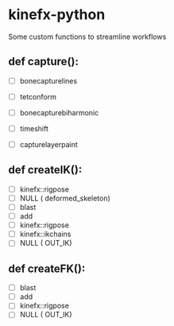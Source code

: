 # kinefx-python
Some custom functions to streamline workflows




## def capture():
- [ ] bonecapturelines
- [ ] tetconform
- [ ] bonecapturebiharmonic
- [ ] timeshift
- [ ] capturelayerpaint


## def createIK():
- [ ] kinefx::rigpose
- [ ] NULL ( deformed_skeleton)
- [ ] blast
- [ ] add
- [ ] kinefx::rigpose
- [ ] kinefx::ikchains
- [ ] NULL ( OUT_IK)

## def createFK():
- [ ] blast
- [ ] add
- [ ] kinefx::rigpose
- [ ] NULL ( OUT_IK)
